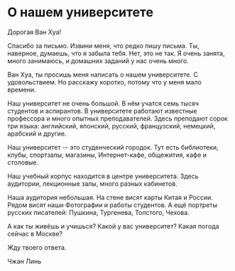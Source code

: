 # О нашем университете

Дорогая Ван Хуа!

Спасибо за письмо. Извини меня, что редко пишу
письма. Ты, наверное, думаешь, что я забыла тебя.
Нет, это не так. Я очень занята, много занимаюсь,
и домашних заданий у нас очень много.

Ван Хуа, ты просишь меня написать о нашем университете.
С удовольствием. Но расскажу коротко, потому что у меня
мало времени.

Наш университет не очень большой. В нём учатся семь тысяч
студентов и аспирантов. В университете работают известные
профессора и много опытных преподавателей. Здесь преподают
сорок три языка: английский, японский, русский, французский,
немецкий, арабский и другие.

Наш университет -- это студенческий городок. Тут есть библиотеки,
клубы, спортзалы, магазины, Интернет-кафе, общежития, кафе и столовые.

Наш учебный корпус находится в центре университета.
Здесь аудитории, лекционные залы, много разных кабинетов.

Наша аудитория небольшая. На стене висят карты Китая и России.
Рядом висят наши Фотографии и работы студентов. А ещё портреты
русских писателей: Пушкина, Тургенева, Толстого, Чехова.

А как ты живёшь и учишься? Какой у вас университет?
Какая погода сейчас в Москве?

Жду твоего ответа.

Чжан Линь
